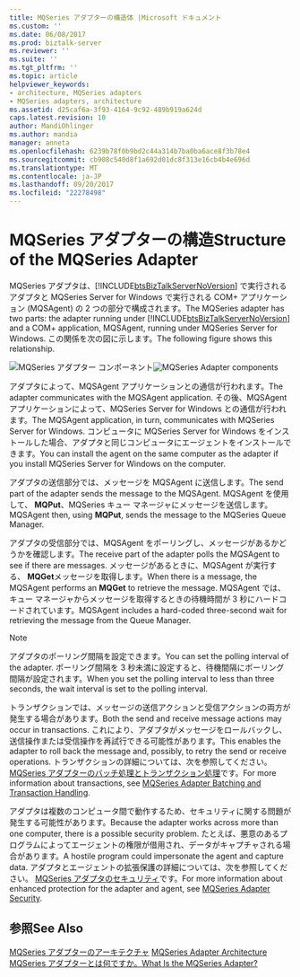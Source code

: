 ```yaml
---
title: MQSeries アダプターの構造体 |Microsoft ドキュメント
ms.custom: ''
ms.date: 06/08/2017
ms.prod: biztalk-server
ms.reviewer: ''
ms.suite: ''
ms.tgt_pltfrm: ''
ms.topic: article
helpviewer_keywords:
- architecture, MQSeries adapters
- MQSeries adapters, architecture
ms.assetid: d25caf6a-3f93-4164-9c92-489b919a624d
caps.latest.revision: 10
author: MandiOhlinger
ms.author: mandia
manager: anneta
ms.openlocfilehash: 6239b78f0b9bd2c44a314b7ba0ba6ace8f3b78e4
ms.sourcegitcommit: cb908c540d8f1a692d01dc8f313e16cb4b4e696d
ms.translationtype: MT
ms.contentlocale: ja-JP
ms.lasthandoff: 09/20/2017
ms.locfileid: "22278498"
---
```

# <a name="structure-of-the-mqseries-adapter"></a><span data-ttu-id="ca8ba-102">MQSeries アダプターの構造</span><span class="sxs-lookup"><span data-stu-id="ca8ba-102">Structure of the MQSeries Adapter</span></span>
<span data-ttu-id="ca8ba-103">MQSeries アダプタは、[!INCLUDE[btsBizTalkServerNoVersion](../includes/btsbiztalkservernoversion-md.md)] で実行されるアダプタと MQSeries Server for Windows で実行される COM+ アプリケーション (MQSAgent) の 2 つの部分で構成されます。</span><span class="sxs-lookup"><span data-stu-id="ca8ba-103">The MQSeries adapter has two parts: the adapter running under [!INCLUDE[btsBizTalkServerNoVersion](../includes/btsbiztalkservernoversion-md.md)] and a COM+ application, MQSAgent, running under MQSeries Server for Windows.</span></span> <span data-ttu-id="ca8ba-104">この関係を次の図に示します。</span><span class="sxs-lookup"><span data-stu-id="ca8ba-104">The following figure shows this relationship.</span></span>  
  
 <span data-ttu-id="ca8ba-105">![MQSeries アダプター コンポーネント](../core/media/bts-dev-mqoverallstructure.gif "BTS_Dev_MQOverallStructure")</span><span class="sxs-lookup"><span data-stu-id="ca8ba-105">![MQSeries Adapter components](../core/media/bts-dev-mqoverallstructure.gif "BTS_Dev_MQOverallStructure")</span></span>  
  
 <span data-ttu-id="ca8ba-106">アダプタによって、MQSAgent アプリケーションとの通信が行われます。</span><span class="sxs-lookup"><span data-stu-id="ca8ba-106">The adapter communicates with the MQSAgent application.</span></span> <span data-ttu-id="ca8ba-107">その後、MQSAgent アプリケーションによって、MQSeries Server for Windows との通信が行われます。</span><span class="sxs-lookup"><span data-stu-id="ca8ba-107">The MQSAgent application, in turn, communicates with MQSeries Server for Windows.</span></span> <span data-ttu-id="ca8ba-108">コンピュータに MQSeries Server for Windows をインストールした場合、アダプタと同じコンピュータにエージェントをインストールできます。</span><span class="sxs-lookup"><span data-stu-id="ca8ba-108">You can install the agent on the same computer as the adapter if you install MQSeries Server for Windows on the computer.</span></span>  
  
 <span data-ttu-id="ca8ba-109">アダプタの送信部分では、メッセージを MQSAgent に送信します。</span><span class="sxs-lookup"><span data-stu-id="ca8ba-109">The send part of the adapter sends the message to the MQSAgent.</span></span> <span data-ttu-id="ca8ba-110">MQSAgent を使用して、 **MQPut**、MQSeries キュー マネージャにメッセージを送信します。</span><span class="sxs-lookup"><span data-stu-id="ca8ba-110">MQSAgent then, using **MQPut**, sends the message to the MQSeries Queue Manager.</span></span>  
  
 <span data-ttu-id="ca8ba-111">アダプタの受信部分では、MQSAgent をポーリングし、メッセージがあるかどうかを確認します。</span><span class="sxs-lookup"><span data-stu-id="ca8ba-111">The receive part of the adapter polls the MQSAgent to see if there are messages.</span></span> <span data-ttu-id="ca8ba-112">メッセージがあるときに、MQSAgent が実行する、 **MQGet**メッセージを取得します。</span><span class="sxs-lookup"><span data-stu-id="ca8ba-112">When there is a message, the MQSAgent performs an **MQGet** to retrieve the message.</span></span> <span data-ttu-id="ca8ba-113">MQSAgent では、キュー マネージャからメッセージを取得するときの待機時間が 3 秒にハードコードされています。</span><span class="sxs-lookup"><span data-stu-id="ca8ba-113">MQSAgent includes a hard-coded three-second wait for retrieving the message from the Queue Manager.</span></span>  
  
> [!NOTE]
>  <span data-ttu-id="ca8ba-114">アダプタのポーリング間隔を設定できます。</span><span class="sxs-lookup"><span data-stu-id="ca8ba-114">You can set the polling interval of the adapter.</span></span> <span data-ttu-id="ca8ba-115">ポーリング間隔を 3 秒未満に設定すると、待機間隔にポーリング間隔が設定されます。</span><span class="sxs-lookup"><span data-stu-id="ca8ba-115">When you set the polling interval to less than three seconds, the wait interval is set to the polling interval.</span></span>  
  
 <span data-ttu-id="ca8ba-116">トランザクションでは、メッセージの送信アクションと受信アクションの両方が発生する場合があります。</span><span class="sxs-lookup"><span data-stu-id="ca8ba-116">Both the send and receive message actions may occur in transactions.</span></span> <span data-ttu-id="ca8ba-117">これにより、アダプタがメッセージをロールバックし、送信操作または受信操作を再試行できる可能性があります。</span><span class="sxs-lookup"><span data-stu-id="ca8ba-117">This enables the adapter to roll back the message and, possibly, to retry the send or receive operations.</span></span> <span data-ttu-id="ca8ba-118">トランザクションの詳細については、次を参照してください。 [MQSeries アダプターのバッチ処理とトランザクション処理](../core/mqseries-adapter-batching-and-transaction-handling.md)です。</span><span class="sxs-lookup"><span data-stu-id="ca8ba-118">For more information about transactions, see [MQSeries Adapter Batching and Transaction Handling](../core/mqseries-adapter-batching-and-transaction-handling.md).</span></span>  
  
 <span data-ttu-id="ca8ba-119">アダプタは複数のコンピュータ間で動作するため、セキュリティに関する問題が発生する可能性があります。</span><span class="sxs-lookup"><span data-stu-id="ca8ba-119">Because the adapter works across more than one computer, there is a possible security problem.</span></span> <span data-ttu-id="ca8ba-120">たとえば、悪意のあるプログラムによってエージェントの権限が借用され、データがキャプチャされる場合があります。</span><span class="sxs-lookup"><span data-stu-id="ca8ba-120">A hostile program could impersonate the agent and capture data.</span></span> <span data-ttu-id="ca8ba-121">アダプタとエージェントの拡張保護の詳細については、次を参照してください。 [MQSeries アダプタのセキュリティ](../core/mqseries-adapter-security.md)です。</span><span class="sxs-lookup"><span data-stu-id="ca8ba-121">For more information about enhanced protection for the adapter and agent, see [MQSeries Adapter Security](../core/mqseries-adapter-security.md).</span></span>  
  
## <a name="see-also"></a><span data-ttu-id="ca8ba-122">参照</span><span class="sxs-lookup"><span data-stu-id="ca8ba-122">See Also</span></span>  
 <span data-ttu-id="ca8ba-123">[MQSeries アダプターのアーキテクチャ](../core/mqseries-adapter-architecture.md) </span><span class="sxs-lookup"><span data-stu-id="ca8ba-123">[MQSeries Adapter Architecture](../core/mqseries-adapter-architecture.md) </span></span>  
 [<span data-ttu-id="ca8ba-124">MQSeries アダプターとは何ですか。</span><span class="sxs-lookup"><span data-stu-id="ca8ba-124">What Is the MQSeries Adapter?</span></span>](../core/what-is-the-mqseries-adapter.md)